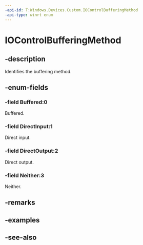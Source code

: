 ```yaml
---
-api-id: T:Windows.Devices.Custom.IOControlBufferingMethod
-api-type: winrt enum
---
```


<!-- Enumeration syntax
public enum Windows.Devices.Custom.IOControlBufferingMethod : int
-->

# IOControlBufferingMethod

## -description
Identifies the buffering method.

## -enum-fields
### -field Buffered:0
Buffered.

### -field DirectInput:1
Direct input.

### -field DirectOutput:2
Direct output.

### -field Neither:3
Neither.


## -remarks

## -examples

## -see-also